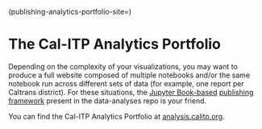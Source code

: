 (publishing-analytics-portfolio-site=)
# The Cal-ITP Analytics Portfolio

Depending on the complexity of your visualizations, you may want to produce
a full website composed of multiple notebooks and/or the same notebook run
across different sets of data (for example, one report per Caltrans district).
For these situations, the [Jupyter Book-based](https://jupyterbook.org/en/stable/intro.html)
[publishing framework](https://github.com/cal-itp/data-analyses/tree/main/portfolio)
present in the data-analyses repo is your friend.

You can find the Cal-ITP Analytics Portfolio at [analysis.calitp.org](https://analysis.calitp.org).
